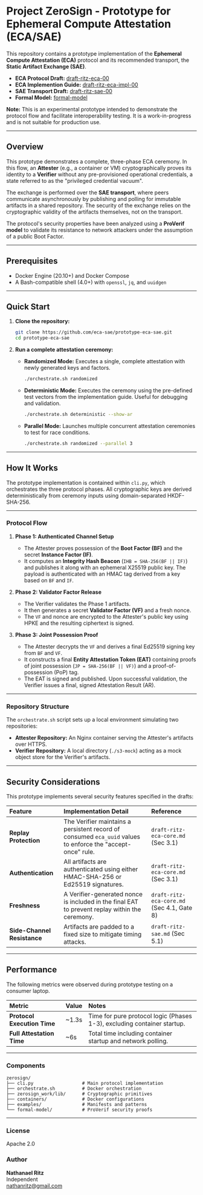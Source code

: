 # Project ZeroSign - Prototype for Ephemeral Compute Attestation (ECA/SAE)

This repository contains a prototype implementation of the **Ephemeral Compute Attestation (ECA)** protocol and its recommended transport, the **Static Artifact Exchange (SAE)**.

  * **ECA Protocol Draft:** [draft-ritz-eca-00](https://datatracker.ietf.org/doc/draft-ritz-eca-00/)
  * **ECA Implemention Guide:** [draft-ritz-eca-impl-00](https://datatracker.ietf.org/doc/draft-ritz-eca-00/)
  * **SAE Transport Draft:** [draft-ritz-sae-00](https://datatracker.ietf.org/doc/draft-ritz-sae-00)
  * **Formal Model:** [formal-model](https://github.com/eca-sae/internet-drafts-eca-sae/tree/pv0.3.0/formal-model)

**Note:** This is an experimental prototype intended to demonstrate the protocol flow and facilitate interoperability testing. It is a work-in-progress and is not suitable for production use.

-----

## Overview

This prototype demonstrates a complete, three-phase ECA ceremony. In this flow, an **Attester** (e.g., a container or VM) cryptographically proves its identity to a **Verifier** without any pre-provisioned operational credentials, a state referred to as the "privileged credential vacuum".

The exchange is performed over the **SAE transport**, where peers communicate asynchronously by publishing and polling for immutable artifacts in a shared repository. The security of the exchange relies on the cryptographic validity of the artifacts themselves, not on the transport.

The protocol's security properties have been analyzed using a **ProVerif model** to validate its resistance to network attackers under the assumption of a public Boot Factor.

-----

## Prerequisites

  * Docker Engine (20.10+) and Docker Compose
  * A Bash-compatible shell (4.0+) with `openssl`, `jq`, and `uuidgen`

-----

##  Quick Start

1.  **Clone the repository:**

    ```bash
    git clone https://github.com/eca-sae/prototype-eca-sae.git
    cd prototype-eca-sae
    ```

2.  **Run a complete attestation ceremony:**

      * **Randomized Mode:** Executes a single, complete attestation with newly generated keys and factors.
        ```bash
        ./orchestrate.sh randomized
        ```
      * **Deterministic Mode:** Executes the ceremony using the pre-defined test vectors from the implementation guide. Useful for debugging and validation.
        ```bash
        ./orchestrate.sh deterministic --show-ar
        ```
      * **Parallel Mode:** Launches multiple concurrent attestation ceremonies to test for race conditions.
        ```bash
        ./orchestrate.sh randomized --parallel 3
        ```
-----

## How It Works

The prototype implementation is contained within `cli.py`, which orchestrates the three protocol phases. All cryptographic keys are derived deterministically from ceremony inputs using domain-separated HKDF-SHA-256.

-----

###  Protocol Flow

1.  **Phase 1: Authenticated Channel Setup**

      * The Attester proves possession of the **Boot Factor (BF)** and the secret **Instance Factor (IF)**.
      * It computes an **Integrity Hash Beacon** (`IHB = SHA-256(BF || IF)`) and publishes it along with an ephemeral X25519 public key. The payload is authenticated with an HMAC tag derived from a key based on `BF` and `IF`.

2.  **Phase 2: Validator Factor Release**

      * The Verifier validates the Phase 1 artifacts.
      * It then generates a secret **Validator Factor (VF)** and a fresh nonce.
      * The `VF` and nonce are encrypted to the Attester's public key using HPKE and the resulting ciphertext is signed.

3.  **Phase 3: Joint Possession Proof**

      * The Attester decrypts the `VF` and derives a final Ed25519 signing key from `BF` and `VF`.
      * It constructs a final **Entity Attestation Token (EAT)** containing proofs of joint possession (`JP = SHA-256(BF || VF)`) and a proof-of-possession (PoP) tag.
      * The EAT is signed and published. Upon successful validation, the Verifier issues a final, signed Attestation Result (AR).

-----

### Repository Structure

The `orchestrate.sh` script sets up a local environment simulating two repositories:

  * **Attester Repository:** An Nginx container serving the Attester's artifacts over HTTPS.
  * **Verifier Repository:** A local directory (`./s3-mock`) acting as a mock object store for the Verifier's artifacts.

-----

## Security Considerations

This prototype implements several security features specified in the drafts:

| Feature | Implementation Detail | Reference |
| :--- | :--- | :--- |
| **Replay Protection** | The Verifier maintains a persistent record of consumed `eca_uuid` values to enforce the "accept-once" rule. | `draft-ritz-eca-core.md` (Sec 3.1) |
| **Authentication** | All artifacts are authenticated using either HMAC-SHA-256 or Ed25519 signatures. | `draft-ritz-eca-core.md` (Sec 3.1) |
| **Freshness** | A Verifier-generated nonce is included in the final EAT to prevent replay within the ceremony. | `draft-ritz-eca-core.md` (Sec 4.1, Gate 8) |
| **Side-Channel Resistance** | Artifacts are padded to a fixed size to mitigate timing attacks. | `draft-ritz-sae.md` (Sec 5.1) |

-----

## Performance

The following metrics were observed during prototype testing on a consumer laptop.

| Metric | Value | Notes |
| :--- | :--- | :--- |
| **Protocol Execution Time** | \~1.3s | Time for pure protocol logic (Phases 1-3), excluding container startup. |
| **Full Attestation Time** | \~6s | Total time including container startup and network polling. |

-----


### Components
```
zerosign/
├── cli.py                  # Main protocol implementation
├── orchestrate.sh          # Docker orchestration
├── zerosign_work/lib/      # Cryptographic primitives
├── containers/             # Docker configurations
├── examples/               # Manifests and patterns
└── formal-model/           # ProVerif security proofs
```

-----


###  License

Apache 2.0

### Author

**Nathanael Ritz**  
Independent  
[nathanritz@gmail.com](mailto:nathanritz@gmail.com)
